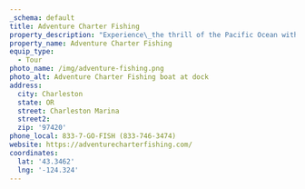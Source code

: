 ```yaml
---
_schema: default
title: Adventure Charter Fishing
property_description: "Experience\_the thrill of the Pacific Ocean with Adventure Charter Fishing, your top-rated fishing charter in Coos Bay and Charleston, Oregon. Whether you’re a seasoned angler or a first-time fisher, they offer unforgettable charter fishing trips tailored to all skill levels. Fish for salmon, halibut, lingcod, and more as you explore the rich waters off the Oregon coast. Their experienced captains, top-quality gear, and passion for fishing ensure every trip is safe, exciting, and productive."
property_name: Adventure Charter Fishing
equip_type:
  - Tour
photo_name: /img/adventure-fishing.png
photo_alt: Adventure Charter Fishing boat at dock
address:
  city: Charleston
  state: OR
  street: Charleston Marina
  street2:
  zip: '97420'
phone_local: 833-7-GO-FISH (833-746-3474)
website: https://adventurecharterfishing.com/
coordinates:
  lat: '43.3462'
  lng: '-124.324'
---
```

